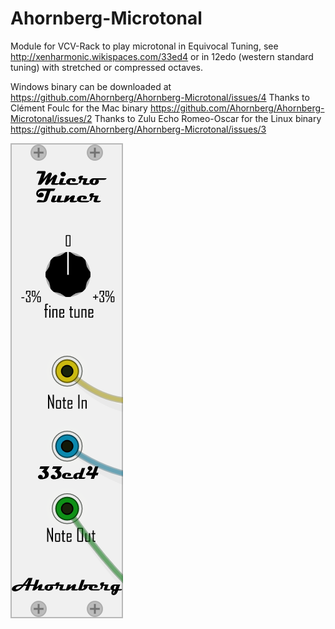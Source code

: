 # Ahornberg-Microtonal

Module for VCV-Rack to play microtonal in Equivocal Tuning, see http://xenharmonic.wikispaces.com/33ed4 or in 12edo (western standard tuning) with stretched or compressed octaves.

Windows binary can be downloaded at https://github.com/Ahornberg/Ahornberg-Microtonal/issues/4
Thanks to Clément Foulc for the Mac binary https://github.com/Ahornberg/Ahornberg-Microtonal/issues/2
Thanks to Zulu Echo Romeo-Oscar for the Linux binary https://github.com/Ahornberg/Ahornberg-Microtonal/issues/3

![MicroTuner](manual-pics/microtuner1.png)

